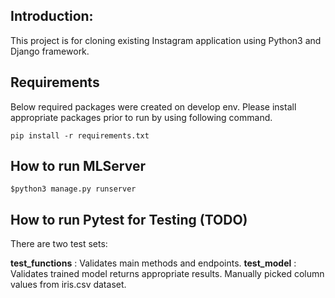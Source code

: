 ## Introduction: 
This project is for cloning existing Instagram application using Python3 and Django framework. 

## Requirements
Below required packages were created on develop env. 
Please install appropriate packages prior to run by using following command.
```commandline
pip install -r requirements.txt
```

## How to run MLServer
```commandline
$python3 manage.py runserver
```
## How to run Pytest for Testing (TODO)
There are two test sets:

**test_functions** : Validates main methods and endpoints.
**test_model** : Validates trained model returns appropriate results. Manually picked column values from iris.csv dataset. 
